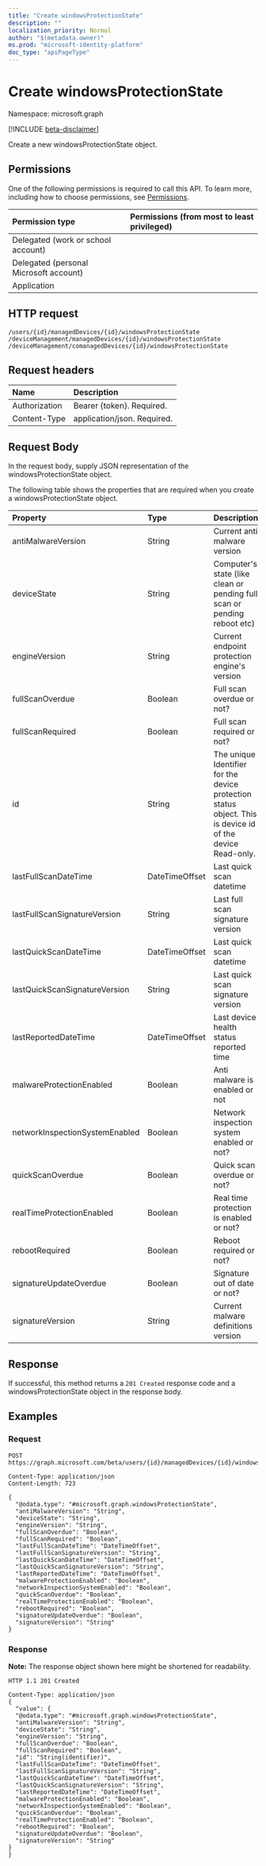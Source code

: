 ```yaml
---
title: "Create windowsProtectionState"
description: ""
localization_priority: Normal
author: "$(metadata.owner)"
ms.prod: "microsoft-identity-platform"
doc_type: "apiPageType"
---
```


# Create windowsProtectionState

Namespace: microsoft.graph

[!INCLUDE [beta-disclaimer](../../includes/beta-disclaimer.md)]

Create a new windowsProtectionState object.

## Permissions

One of the following permissions is required to call this API. To learn more, including how to choose permissions, see [Permissions](/graph/permissions-reference).

| Permission type                        | Permissions (from most to least privileged) |
| :------------------------------------- | :------------------------------------------ |
| Delegated (work or school account)     |                                             |
| Delegated (personal Microsoft account) |                                             |
| Application                            |                                             |

## HTTP request

<!-- {
  "blockType": "ignored"
}
-->

```http
/users/{id}/managedDevices/{id}/windowsProtectionState
/deviceManagement/managedDevices/{id}/windowsProtectionState
/deviceManagement/comanagedDevices/{id}/windowsProtectionState

```

## Request headers

| Name          | Description                 |
| :------------ | :-------------------------- |
| Authorization | Bearer {token}. Required.   |
| Content-Type  | application/json. Required. |

## Request Body

In the request body, supply JSON representation of the windowsProtectionState object.

<!-- Actions and Functions -->

<!-- CRUD Methods -->

The following table shows the properties that are required when you create a windowsProtectionState object.

| Property                       | Type           | Description                                                                                               |
| :----------------------------- | :------------- | :-------------------------------------------------------------------------------------------------------- |
| antiMalwareVersion             | String         | Current anti malware version                                                                              |
| deviceState                    | String         | Computer's state (like clean or pending full scan or pending reboot etc)                                  |
| engineVersion                  | String         | Current endpoint protection engine's version                                                              |
| fullScanOverdue                | Boolean        | Full scan overdue or not?                                                                                 |
| fullScanRequired               | Boolean        | Full scan required or not?                                                                                |
| id                             | String         | The unique Identifier for the device protection status object. This is device id of the device Read-only. |
| lastFullScanDateTime           | DateTimeOffset | Last quick scan datetime                                                                                  |
| lastFullScanSignatureVersion   | String         | Last full scan signature version                                                                          |
| lastQuickScanDateTime          | DateTimeOffset | Last quick scan datetime                                                                                  |
| lastQuickScanSignatureVersion  | String         | Last quick scan signature version                                                                         |
| lastReportedDateTime           | DateTimeOffset | Last device health status reported time                                                                   |
| malwareProtectionEnabled       | Boolean        | Anti malware is enabled or not                                                                            |
| networkInspectionSystemEnabled | Boolean        | Network inspection system enabled or not?                                                                 |
| quickScanOverdue               | Boolean        | Quick scan overdue or not?                                                                                |
| realTimeProtectionEnabled      | Boolean        | Real time protection is enabled or not?                                                                   |
| rebootRequired                 | Boolean        | Reboot required or not?                                                                                   |
| signatureUpdateOverdue         | Boolean        | Signature out of date or not?                                                                             |
| signatureVersion               | String         | Current malware definitions version                                                                       |

## Response

If successful, this method returns a `201 Created` response code and a windowsProtectionState object in the response body.

## Examples

### Request

<!-- {
  "blockType": "request",
  "name": "create_windowsprotectionstate"
}
-->

```http
POST https://graph.microsoft.com/beta/users/{id}/managedDevices/{id}/windowsProtectionState

Content-Type: application/json
Content-Length: 723

{
  "@odata.type": "#microsoft.graph.windowsProtectionState",
  "antiMalwareVersion": "String",
  "deviceState": "String",
  "engineVersion": "String",
  "fullScanOverdue": "Boolean",
  "fullScanRequired": "Boolean",
  "lastFullScanDateTime": "DateTimeOffset",
  "lastFullScanSignatureVersion": "String",
  "lastQuickScanDateTime": "DateTimeOffset",
  "lastQuickScanSignatureVersion": "String",
  "lastReportedDateTime": "DateTimeOffset",
  "malwareProtectionEnabled": "Boolean",
  "networkInspectionSystemEnabled": "Boolean",
  "quickScanOverdue": "Boolean",
  "realTimeProtectionEnabled": "Boolean",
  "rebootRequired": "Boolean",
  "signatureUpdateOverdue": "Boolean",
  "signatureVersion": "String"
}

```

### Response

**Note:** The response object shown here might be shortened for readability.

<!-- {
  "blockType": "response",
  "truncated": true,
  "@odata.type": "microsoft.management.services.api.windowsProtectionState"
}
-->

```http
HTTP 1.1 201 Created

Content-Type: application/json
{
  "value": {
  "@odata.type": "#microsoft.graph.windowsProtectionState",
  "antiMalwareVersion": "String",
  "deviceState": "String",
  "engineVersion": "String",
  "fullScanOverdue": "Boolean",
  "fullScanRequired": "Boolean",
  "id": "String(identifier)",
  "lastFullScanDateTime": "DateTimeOffset",
  "lastFullScanSignatureVersion": "String",
  "lastQuickScanDateTime": "DateTimeOffset",
  "lastQuickScanSignatureVersion": "String",
  "lastReportedDateTime": "DateTimeOffset",
  "malwareProtectionEnabled": "Boolean",
  "networkInspectionSystemEnabled": "Boolean",
  "quickScanOverdue": "Boolean",
  "realTimeProtectionEnabled": "Boolean",
  "rebootRequired": "Boolean",
  "signatureUpdateOverdue": "Boolean",
  "signatureVersion": "String"
}
}

```